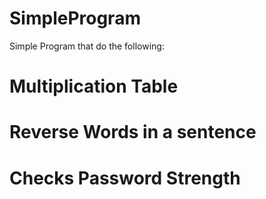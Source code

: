 # SimpleProgram
Simple Program that do the following:

# Multiplication Table
# Reverse Words in a sentence 
# Checks Password Strength
